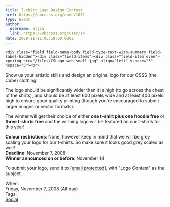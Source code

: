 ```yaml
---
title: T-shirt Logo Design Contest 
href: https://ubccsss.org/node/1071
type: Event
author:
  username: atjia
  link: https://ubccsss.org/user/14
date: 2008-11-11T05:18:00.000Z
---
```



    <div class="field field-name-body field-type-text-with-summary field-label-hidden"><div class="field-items"><div class="field-item even"><p><img src="/files/CSLogo_web_small.jpg" align="left" vspace="5" hspace="5"><br>
Show us your artistic skills and design an original logo for our CSSS (the Cube) clothing!</p>
<p>The logo should be significantly wider than it is high (to go across the chest of the shirts), and should be at least 600 pixels wide and at least 400 pixels high to ensure good quality printing (though you&apos;re encouraged to submit larger images or vector formats).</p>
<p>The winner will get their choice of either <b>one t-shirt plus one hoodie free</b> or <b>three t-shirts free</b> and the winning logo will be featured on our t-shirts for this year! </p>
<p><b>Colour restrictions</b>: None, however keep in mind that we will be grey scaling your logo for our t-shirts. So make sure it looks good grey scaled as well!<br>
<b>Deadline</b>: November 7, 2008<br>
<b>Winner announced on or before</b>: November 14</p>
<p>To submit your logo, send it to <a href="/cdn-cgi/l/email-protection#e586969696a5918d8086908780cb8684"><span class="__cf_email__" data-cfemail="8deefefefecdf9e5e8eef8efe8a3eeec">[email&#xA0;protected]</span></a>, with &quot;Logo Contest&quot; as the subject.</p>
</div></div></div><div class="field field-name-field-dates field-type-datetime field-label-above"><div class="field-label">When:&#xA0;</div><div class="field-items"><div class="field-item even"><span class="date-display-single">Friday, November 7, 2008 (All day)</span></div></div></div>    <footer>
    <div class="field field-name-field-tags field-type-taxonomy-term-reference field-label-above"><div class="field-label">Tags:&#xA0;</div><div class="field-items"><div class="field-item even"><a href="/social">Social</a></div></div></div>      </footer>
    